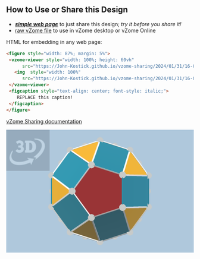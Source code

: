 
## How to Use or Share this Design

 - [***simple web page***](<https://John-Kostick.github.io/vzome-sharing/2024/01/31/16-06-18-J47-Gyroelongated-pentagonal-cupolarotunda-Polygon20/>) to just share this design; *try it before you share it!*
 - [raw vZome file](<https://raw.githubusercontent.com/John-Kostick/vzome-sharing/main/2024/01/31/16-06-18-J47-Gyroelongated-pentagonal-cupolarotunda-Polygon20/J47-Gyroelongated-pentagonal-cupolarotunda-Polygon20.vZome>) to use in vZome desktop or vZome Online
 
 HTML for embedding in any web page:
 ```html
<figure style="width: 87%; margin: 5%">
  <vzome-viewer style="width: 100%; height: 60vh"
       src="https://John-Kostick.github.io/vzome-sharing/2024/01/31/16-06-18-J47-Gyroelongated-pentagonal-cupolarotunda-Polygon20/J47-Gyroelongated-pentagonal-cupolarotunda-Polygon20.vZome" >
    <img  style="width: 100%"
       src="https://John-Kostick.github.io/vzome-sharing/2024/01/31/16-06-18-J47-Gyroelongated-pentagonal-cupolarotunda-Polygon20/J47-Gyroelongated-pentagonal-cupolarotunda-Polygon20.png" >
  </vzome-viewer>
  <figcaption style="text-align: center; font-style: italic;">
     REPLACE this caption!
  </figcaption>
</figure>
 ```

[vZome Sharing documentation](https://vzome.github.io/vzome/sharing.html#how-it-works)

![Image](<J47-Gyroelongated-pentagonal-cupolarotunda-Polygon20.png>)

